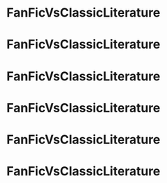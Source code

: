 # FanFicVsClassicLiterature
# FanFicVsClassicLiterature
# FanFicVsClassicLiterature
# FanFicVsClassicLiterature
# FanFicVsClassicLiterature
# FanFicVsClassicLiterature
